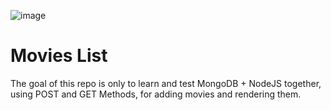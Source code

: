 ![image](https://github.com/Keidenn/test-nodejs-mongodb/assets/64364426/4216bcdc-92ea-4854-8df1-4af0484bc2db)
# Movies List
The goal of this repo is only to learn and test MongoDB + NodeJS together, using POST and GET Methods, for adding movies and rendering them. 
